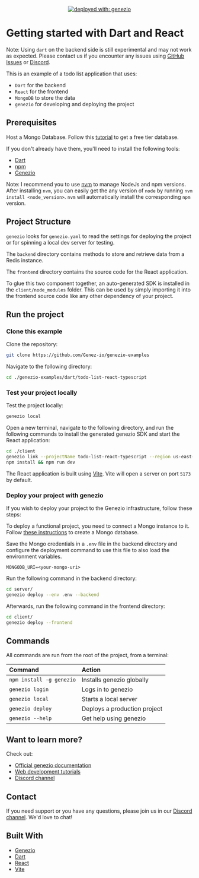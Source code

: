 
<div align="center">

[![deployed with: genezio](https://img.shields.io/badge/deployed_with-genezio-6742c1.svg?labelColor=62C353&style=flat)](https://github.com/genez-io/genezio)

</div>

# Getting started with Dart and React

Note: Using `dart` on the backend side is still experimental and may not work as expected.
Please contact us if you encounter any issues using [GitHub Issues](https://github.com/Genez-io/genezio/issues) or [Discord](https://discord.com/invite/uc9H5YKjXv).

This is an example of a todo list application that uses:

- `Dart` for the backend
- `React` for the frontend
- `MongoDB` to store the data
- `genezio` for developing and deploying the project

## Prerequisites

Host a Mongo Database. Follow this [tutorial](https://www.mongodb.com/basics/mongodb-atlas-tutorial) to get a free tier database.

If you don't already have them, you'll need to install the following tools:
- [Dart](https://dart.dev/get-dart)
- [npm](https://docs.npmjs.com/downloading-and-installing-node-js-and-npm)
- [Genezio](https://genez.io)

Note: I recommend you to use [nvm](https://github.com/nvm-sh/nvm#installing-and-updating) to manage NodeJs and npm versions.
After installing `nvm`, you can easily get the any version of `node` by running `nvm install <node_version>`.
`nvm` will automatically install the corresponding `npm` version.

## Project Structure

`genezio` looks for `genezio.yaml` to read the settings for deploying the project or for spinning a local dev server for testing.

The `backend` directory contains methods to store and retrieve data from a Redis instance.

The `frontend` directory contains the source code for the React application.

To glue this two component together, an auto-generated SDK is installed in the `client/node_modules` folder.
This can be used by simply importing it into the frontend source code like any other dependency of your project.


## Run the project

### Clone this example

Clone the repository:
```bash
git clone https://github.com/Genez-io/genezio-examples
```

Navigate to the following directory:
```bash
cd ./genezio-examples/dart/todo-list-react-typescript
```

### Test your project locally

Test the project locally:
```bash
genezio local
```

Open a new terminal, navigate to the following directory, and run the following commands to install the generated genezio SDK and start the React application:
```bash
cd ./client
genezio link --projectName todo-list-react-typescript --region us-east-1
npm install && npm run dev
```

The React application is built using [Vite](https://vitejs.dev/). Vite will open a server on port `5173` by default.

### Deploy your project with genezio

If you wish to deploy your project to the Genezio infrastructure, follow these steps:

To deploy a functional project, you need to connect a Mongo instance to it. Follow [these instructions](https://genez.io/blog/how-to-add-a-mongodb-to-your-genezio-project/) to create a Mongo database.

Save the Mongo credentials in a `.env` file in the backend directory and configure the deployment command to use this file to also load the environment variables.

```env
MONGODB_URI=<your-mongo-uri>
```

Run the following command in the backend directory:
```bash
cd server/
genezio deploy --env .env --backend
```

Afterwards, run the following command in the frontend directory:
```bash
cd client/
genezio deploy --frontend
```

## Commands

All commands are run from the root of the project, from a terminal:

| Command                   | Action                                           |
| :------------------------ | :----------------------------------------------- |
| `npm install -g genezio`  | Installs genezio globally                        |
| `genezio login`           | Logs in to genezio                               |
| `genezio local`           | Starts a local server                            |
| `genezio deploy`          | Deploys a production project                     |
| `genezio --help`          | Get help using genezio                           |


## Want to learn more?

Check out:
- [Official genezio documentation](https://genez.io/docs)
- [Web development tutorials](https://genez.io/blog)
- [Discord channel](https://discord.gg/uc9H5YKjXv)

## Contact

If you need support or you have any questions, please join us in our [Discord channel](https://discord.gg/uc9H5YKjXv). We'd love to chat!

## Built With
- [Genezio](https://genez.io/)
- [Dart](https://dart.dev/)
- [React](https://reactjs.org/)
- [Vite](https://vitejs.dev/)

